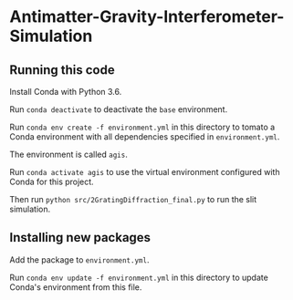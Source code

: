 # Antimatter-Gravity-Interferometer-Simulation

## Running this code

Install Conda with Python 3.6.

Run `conda deactivate` to deactivate the `base` environment.

Run `conda env create -f environment.yml` in this directory to tomato a Conda environment with all dependencies specified in `environment.yml`.

The environment is called `agis`.

Run `conda activate agis` to use the virtual environment configured with Conda for this project.

Then run `python src/2GratingDiffraction_final.py` to run the slit simulation.

## Installing new packages

Add the package to `environment.yml`.

Run `conda env update -f environment.yml` in this directory to update Conda's environment from this file.